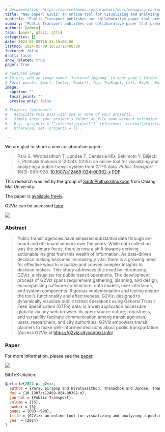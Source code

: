 ```yaml
---
# Documentation: https://sourcethemes.com/academic/docs/managing-content/
title: "New paper: G2Viz: an online tool for visualizing and analyzing a public transit system from GTFS data"
subtitle: "Public Transport publishes our collaborative paper that presents a powerful platform designed for visualizing and analyzing GTFS data."
summary: "Public Transport publishes our collaborative paper that presents a powerful platform designed for visualizing and analyzing GTFS data."
authors: [admin]
tags: [paper, g2viz, gtfs]
categories: []
date: 2024-05-09T10:23:16+08:00
lastmod: 2024-05-09T10:23:16+08:00
featured: false
draft: false
show_related: true
pager: true

# Featured image
# To use, add an image named `featured.jpg/png` to your page's folder.
# Focal points: Smart, Center, TopLeft, Top, TopRight, Left, Right, BottomLeft, Bottom, BottomRight.
image:
  caption: ""
  focal_point: ""
  preview_only: false

# Projects (optional).
#   Associate this post with one or more of your projects.
#   Simply enter your project's folder or file name without extension.
#   E.g. `projects = ["internal-project"]` references `content/project/deep-learning/index.md`.
#   Otherwise, set `projects = []`.

---
```


We are glad to share a new collaborative paper:

> Para S, Wirotsasithon T, Jundee T, Demissie MG, Sekimoto Y, Biljecki F, Phithakkitnukoon S (2024): G2Viz: an online tool for visualizing and analyzing a public transit system from GTFS data. _Public Transport_ 16(3): 893-928. [<i class="ai ai-doi-square ai"></i> 10.1007/s12469-024-00362-x](https://doi.org/10.1007/s12469-024-00362-x) [<i class="far fa-file-pdf"></i> PDF](/publication/2024-pt-g-2-viz/2024-pt-g-2-viz.pdf)</i>

This research was led by the group of [Santi Phithakkitnukoon](https://cpemis.eng.cmu.ac.th/~santi/) from Chiang Mai University.

The paper is [available freely](https://rdcu.be/dHocM).

G2Viz can be accessed [here](https://g2viz.citycontext.info).

![](1.png)

### Abstract

> Public transit agencies have amassed substantial data through on-board and off-board sensors over the years. While data collection was the primary focus, there is now a shift towards deriving actionable insights from this wealth of information. As data-driven decision making becomes increasingly vital, there is a growing need for effective ways to visualize and convey complex insights to decision makers. This study addresses this need by introducing G2Viz, a visualizer for public transit operations. The development process of G2Viz spans requirement gathering, planning, and design, encompassing software architecture, data models, user interfaces, and system components. Rigorous implementation and testing ensure the tool’s functionality and effectiveness. G2Viz, designed to dynamically visualize public transit operations using General Transit Feed Specification (GTFS) data, is a web application accessible globally via any web browser. Its open-source nature, robustness, and versatility facilitate communication among transit agencies, users, researchers, and city authorities. G2Viz empowers transit planners to make well-informed decisions about public transportation. (Access G2Viz at https://g2viz.citycontext.info).

### Paper 

For more information, please see the [paper](/publication/2024-pt-g-2-viz/).

[![](page-one.png)](/publication/2024-pt-g-2-viz/)

BibTeX citation:
```bibtex
@article{2024_pt_g2viz,
  author = {Para, Sirapop and Wirotsasithon, Thanachok and Jundee, Thanisorn and Demissie, Merkebe Getachew and Sekimoto, Yoshihide and Biljecki, Filip and Phithakkitnukoon, Santi},
  doi = {10.1007/s12469-024-00362-x},
  journal = {Public Transport},
  volume = {16},
  number = {3},
  pages = {893--928},
  title = {G2Viz: an online tool for visualizing and analyzing a public transit system from GTFS data},
  year = {2024}
}
```
